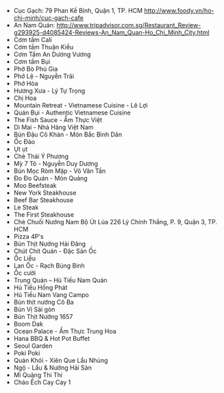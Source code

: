   - Cục Gạch: 79 Phan Kế Bính, Quận 1, TP. HCM http://www.foody.vn/ho-chi-minh/cuc-gach-cafe
  - An Nam Quán: http://www.tripadvisor.com.sg/Restaurant_Review-g293925-d4085424-Reviews-An_Nam_Quan-Ho_Chi_Minh_City.html
  - Cơm tấm Cali
  - Cơm tấm Thuận Kiều
  - Cơm Tấm An Dương Vương
  - Cơm tấm Bụi
  - Phở Bò Phú Gia
  - Phở Lệ - Nguyễn Trãi
  - Phở Hòa
  - Hương Xưa - Lý Tự Trọng
  - Chị Hoa
  - Mountain Retreat - Vietnamese Cuisine - Lê Lợi
  - Quán Bụi - Authentic Vietnamese Cuisine
  - The Fish Sauce - Ẩm Thực Việt
  - Dì Mai - Nhà Hàng Việt Nam
  - Bún Đậu Cô Khàn - Món Bắc Bình Dân
  - Ốc Đào
  - Ụt ụt
  - Chè Thái Ý Phương
  - Mỳ 7 Tô - Nguyễn Duy Dương
  - Bún Mọc Ròm Mập - Võ Văn Tần
  - Đo Đo Quán - Món Quảng
  - Moo Beefsteak
  - New York Steakhouse
  - Beef Bar Steakhouse
  - Le Steak
  - The First Steakhouse
  - Chè Chuối Nướng Nam Bộ Út Lúa 226 Lý Chính Thắng, P. 9, Quận 3, TP. HCM
  - Pizza 4P's
  - Bún Thịt Nướng Hải Đăng
  - Chút Chít Quán - Đặc Sản Ốc
  - Ốc Liễu
  - Lan Ốc - Rạch Bùng Binh
  - Ốc cười
  - Trung Quán – Hủ Tiếu Nam Quán
  - Hủ Tiếu Hồng Phát
  - Hủ Tiếu Nam Vang Campo
  - Bún thịt nướng Cô Ba
  - Bún Vị Sài gòn
  - Bún Thịt Nướng 1657
  - Boom Dak
  - Ocean Palace - Ẩm Thực Trung Hoa
  - Hana BBQ & Hot Pot Buffet
  - Seoul Garden
  - Poki Poki
  - Quán Khói - Xiên Que Lẩu Nhúng
  - Ngộ - Lẩu & Nướng Hải Sản
  - Mì Quảng Thi Thi
  - Cháo Ếch Cay Cay 1
